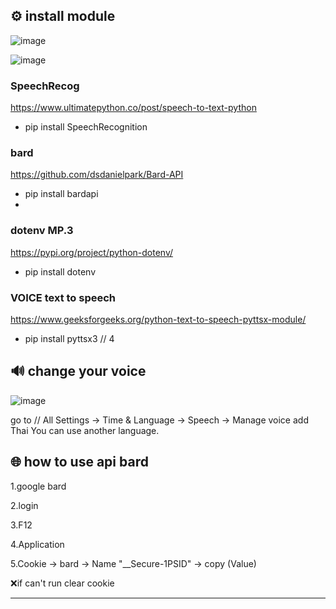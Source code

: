 ⚙️ install module
-------------------------------

![image](https://github.com/Bell1357/realtime-speech-to-text-to-speech-bard/assets/94211563/79d8122d-58ec-466a-a564-4ee4d9cd899b)

![image](https://github.com/Bell1357/realtime-speech-to-text-to-speech-bard/assets/94211563/b5840430-36d9-467b-bc93-ade59caa1522)

### SpeechRecog

https://www.ultimatepython.co/post/speech-to-text-python

- pip install SpeechRecognition

 ### bard 
 
https://github.com/dsdanielpark/Bard-API
 - pip install bardapi
 - 
### dotenv MP.3

https://pypi.org/project/python-dotenv/

- pip install dotenv
  
### VOICE text to speech
https://www.geeksforgeeks.org/python-text-to-speech-pyttsx-module/
- pip install pyttsx3 // 4 


🔊 change your voice
-------------------------------
![image](https://github.com/Bell1357/realtime-speech-to-text-to-speech-bard/assets/94211563/ad7f2185-c27b-40a0-8f11-373c2e276c18)

 go to // All Settings -> Time & Language -> Speech
  -> Manage voice add Thai
You can use another language.

🌐 how to use api bard
-------------------------------

1.google bard

2.login

3.F12

4.Application

5.Cookie -> bard -> Name "__Secure-1PSID" -> copy (Value)

❌if can't run clear cookie

-------------------------------

